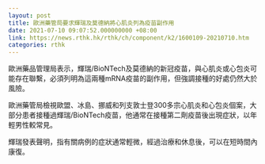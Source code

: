 ```yaml
---
layout: post
title: 歐洲藥管局要求輝瑞及莫德納將心肌炎列為疫苗副作用
date: 2021-07-10 09:07:52.000000000 +08:00
link: https://news.rthk.hk/rthk/ch/component/k2/1600109-20210710.htm
categories: rthk
---
```


歐洲藥品管理局表示，輝瑞/BioNTech及莫德納的新冠疫苗，與心肌炎或心包炎可能存在聯繫，必須列明為這兩種mRNA疫苗的副作用，但強調接種的好處仍然大於風險。

歐洲藥管局檢視歐盟、冰島、挪威和列支敦士登300多宗心肌炎和心包炎個案，大部分患者接種過輝瑞/BioNTech疫苗，他通常在接種第二劑疫苗後出現症狀，以年輕男性較常見。

輝瑞發表聲明，指有關病例的症狀通常輕微，經過治療和休息後，可以在短時間內康復。
